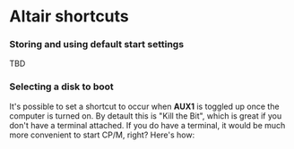 # Altair shortcuts

### Storing and using default start settings

TBD


### Selecting a disk to boot 

It's possible to set a shortcut to occur when **AUX1** is toggled up once the computer is turned on. By detault this is "Kill the Bit", which is great if you don't have a terminal attached. If you do have a terminal, it would be much more convenient to start CP/M, right? Here's how: